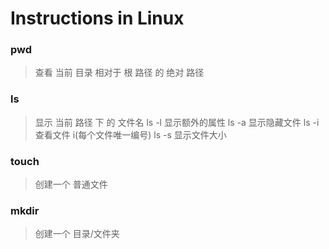 # Instructions in Linux


### pwd 
> 查看 当前 目录 相对于 根 路径 的 绝对 路径
### ls  
> 显示 当前 路径 下 的 文件名
> ls -l 显示额外的属性
> ls -a 显示隐藏文件
> ls -i 查看文件 i(每个文件唯一编号)
> ls -s 显示文件大小
### touch 
> 创建一个 普通文件
### mkdir
> 创建一个 目录/文件夹





